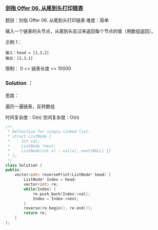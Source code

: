 ### [剑指 Offer 06. 从尾到头打印链表](https://leetcode-cn.com/problems/cong-wei-dao-tou-da-yin-lian-biao-lcof/)

题目：剑指 Offer 06. 从尾到头打印链表
难度：简单

输入一个链表的头节点，从尾到头反过来返回每个节点的值（用数组返回）。

示例 1：

~~~
输入：head = [1,3,2]
输出：[2,3,1]
~~~

限制：
0 <= 链表长度 <= 10000


### Solution ：

思路：

遍历一遍链表，反转数组

时间复杂度：O(n)
空间复杂度：O(n)

~~~cpp
/**
 * Definition for singly-linked list.
 * struct ListNode {
 *     int val;
 *     ListNode *next;
 *     ListNode(int x) : val(x), next(NULL) {}
 * };
 */
class Solution {
public:
    vector<int> reversePrint(ListNode* head) {
        ListNode* Index = head;
        vector<int> re;
        while(Index) {
            re.push_back(Index->val);
            Index = Index->next;
        }
        reverse(re.begin(), re.end());
        return re;
    }
};
~~~